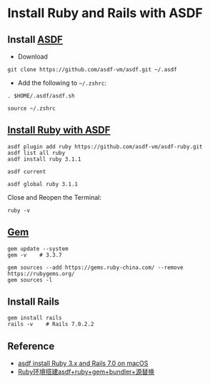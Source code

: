 # Install Ruby and Rails with ASDF
## Install [ASDF](https://github.com/asdf-vm/asdf)

- Download
``` shell
git clone https://github.com/asdf-vm/asdf.git ~/.asdf
```
- Add the following to `~/.zshrc`:

``` shell
. $HOME/.asdf/asdf.sh
```

``` shell
source ~/.zshrc
```
## [Install Ruby with ASDF](https://github.com/asdf-vm/asdf-ruby)

``` shell
asdf plugin add ruby https://github.com/asdf-vm/asdf-ruby.git
asdf list all ruby
asdf install ruby 3.1.1

asdf current

asdf global ruby 3.1.1
```
Close and Reopen the Terminal:

``` shell
ruby -v
```

## [Gem](https://gems.ruby-china.com/)

``` shell
gem update --system
gem -v    # 3.3.7

gem sources --add https://gems.ruby-china.com/ --remove https://rubygems.org/
gem sources -l
```

## Install Rails

``` shell
gem install rails
rails -v    # Rails 7.0.2.2
```

## Reference
- [asdf install Ruby 3.x and Rails 7.0 on macOS](https://cloudolife.com/2022/01/01/Programming-Language/Ruby/Ruby-on-Rails-RoR/Rails-7/asdf-install-Ruby-3-x-install-Rails-7-0-on-macOS/)
- [Ruby环境搭建asdf+ruby+gem+bundler+源替换](https://geeknote.net/mark24/posts/371)

